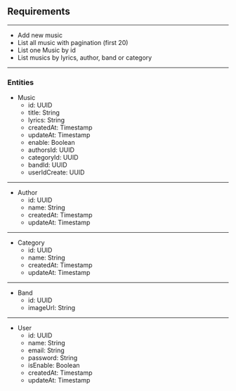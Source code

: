 ## Requirements

---

* Add new music
* List all music with pagination (first 20)
* List one Music by id
* List musics by lyrics, author, band or category

---

### Entities

* Music 
  * id: UUID 
  * title: String
  * lyrics: String
  * createdAt: Timestamp
  * updateAt: Timestamp
  * enable: Boolean
  * authorsId: UUID
  * categoryId: UUID
  * bandId: UUID
  * userIdCreate: UUID
---
* Author
  * id: UUID
  * name: String
  * createdAt: Timestamp
  * updateAt: Timestamp
---
* Category
  * id: UUID
  * name: String
  * createdAt: Timestamp
  * updateAt: Timestamp
---
* Band
  * id: UUID
  * imageUrl: String
---
* User
  * id: UUID
  * name: String
  * email: String
  * password: String
  * isEnable: Boolean
  * createdAt: Timestamp
  * updateAt: Timestamp